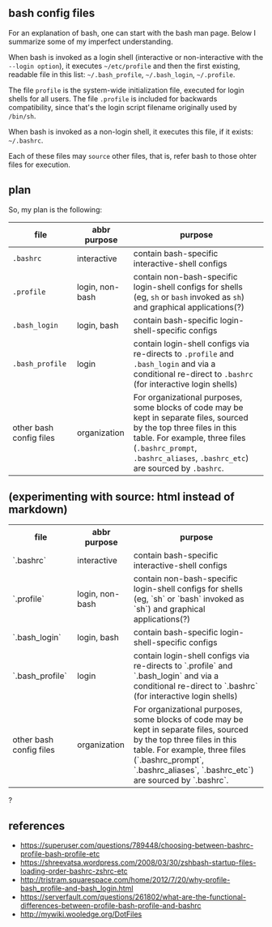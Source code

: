 ## bash config files

For an explanation of bash, one can start with the bash man page.  Below I
summarize some of my imperfect understanding.

When bash is invoked as a login shell (interactive or non-interactive with the
`--login option`), it executes `~/etc/profile` and then the first existing,
readable file in this list: `~/.bash_profile`, `~/.bash_login`, `~/.profile`.

The file `profile` is the system-wide initialization file, executed for login
shells for all users.  The file `.profile` is included for backwards
compatibility, since that's the login script filename originally used by
`/bin/sh`.

When bash is invoked as a non-login shell, it executes this file, if it exists:
`~/.bashrc`.

Each of these files may `source` other files, that is, refer bash to those ohter
files for execution.

## plan

So, my plan is the following:

| file            | abbr purpose    | purpose |
| --------------- | --------------- | ------- |
| `.bashrc`       | interactive     | contain bash-specific interactive-shell configs |
| `.profile`      | login, non-bash | contain non-bash-specific login-shell configs for shells (eg, `sh` or `bash` invoked as `sh`) and graphical applications(?) |
| `.bash_login`   | login, bash     | contain bash-specific login-shell-specific configs |
| `.bash_profile` | login           | contain login-shell configs via re-directs to `.profile` and `.bash_login` and via a conditional re-direct to `.bashrc` (for interactive login shells) |
| other bash config files | organization | For organizational purposes, some blocks of code may be kept in separate files, sourced by the top three files in this table.  For example, three files (`.bashrc_prompt`, `.bashrc_aliases`, `.bashrc_etc`) are sourced by `.bashrc`. |


## (experimenting with source: html instead of markdown)

<div  markdown=1>
<table>
  <tbody>
    <tr>
      <th> file         </th>
      <th> abbr purpose </th>
      <th> purpose      </th>
    </tr>
    <tr>
      <td>  `.bashrc`
      </td>
      <td>  interactive
      </td>
      <td>  contain bash-specific interactive-shell configs
      </td>
    </tr>
    <tr>
      <td markdown=1>  `.profile`
      </td>
      <td markdown=1>  login, non-bash
      </td>
      <td markdown=1>  contain non-bash-specific login-shell configs for shells
                       (eg, `sh` or `bash` invoked as `sh`) and graphical
                       applications(?)
      </td>
    </tr>
    <tr>
      <td>  `.bash_login`
      </td>
      <td>  login, bash
      </td>
      <td>  contain bash-specific login-shell-specific configs
      </td>
    </tr>
    <tr>
      <td markdown=1>  `.bash_profile`
      </td>
      <td markdown=1>  login
      </td>
      <td markdown=1>  contain login-shell configs via re-directs to
                       `.profile` and `.bash_login` and via a conditional
                       re-direct to `.bashrc` (for interactive login shells)
      </td>
    </tr>
    <tr>
      <td markdown=1>  other bash config files
      </td>
      <td markdown=1>  organization
      </td>
      <td markdown=1>  For organizational purposes, some blocks of code may be
                       kept in separate files, sourced by the top three files
                       in this table.  For example, three files
                       (`.bashrc_prompt`, `.bashrc_aliases`, `.bashrc_etc`)
                       are sourced by `.bashrc`.
      </td>
    </tr>
  </tbody>
</table>
</div>?


## references

* https://superuser.com/questions/789448/choosing-between-bashrc-profile-bash-profile-etc
* https://shreevatsa.wordpress.com/2008/03/30/zshbash-startup-files-loading-order-bashrc-zshrc-etc
* http://tristram.squarespace.com/home/2012/7/20/why-profile-bash_profile-and-bash_login.html
* https://serverfault.com/questions/261802/what-are-the-functional-differences-between-profile-bash-profile-and-bashrc
* http://mywiki.wooledge.org/DotFiles

